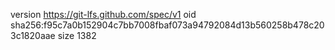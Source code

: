 version https://git-lfs.github.com/spec/v1
oid sha256:f95c7a0b152904c7bb7008fbaf073a94792084d13b560258b478c203c1820aae
size 1382
